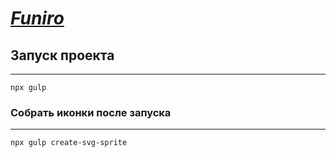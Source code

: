 ***[Funiro](https://ogurtsovartem.github.io/Funiro_Landing/)***
========================================

## Запуск проекта
-----------------------------------
```
npx gulp
```

### Собрать иконки после запуска
-----------------------------------
```
npx gulp create-svg-sprite
```
